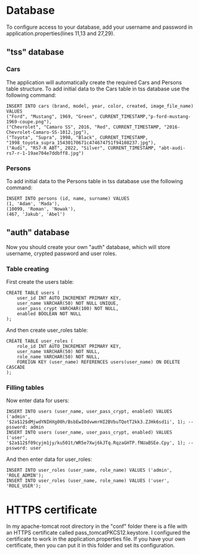 # Database
To configure access to your database, add your username and password in application.properties(lines 11,13 and 27,29).
## "tss" database
### Cars 
The application will automatically create the required Cars and Persons table structure. To add initial data to the Cars table in tss database use the following command:
```
INSERT INTO cars (brand, model, year, color, created, image_file_name) VALUES
("Ford", "Mustang", 1969, "Green", CURRENT_TIMESTAMP,"p-ford-mustang-1969-coupe.png"),
("Chevrolet", "Camaro SS", 2016, "Red", CURRENT_TIMESTAMP, "2016-Chevrolet-Camaro-SS-1012.jpg"),
("Toyota", "Supra", 1998, "Black", CURRENT_TIMESTAMP, "1998_toyota_supra_15430170671c474674751f94108237.jpg"),
("Audi", "RS7-R ABT", 2022, "Silver", CURRENT_TIMESTAMP, "abt-audi-rs7-r-1-19ae704e7ddbff8.jpg")
```
### Persons
To add initial data to the Persons table in tss database use the following command:
```
INSERT INTO persons (id, name, surname) VALUES
(1, 'Adam', 'Mada'),
(10099, 'Roman', 'Nowak'),
(467, 'Jakub', 'Abel')
```
## "auth" database 
Now you should create your own "auth" database, which will store username, crypted password and user roles. 
### Table creating
First create the users table:
```
CREATE TABLE users (
    user_id INT AUTO_INCREMENT PRIMARY KEY,
    user_name VARCHAR(50) NOT NULL UNIQUE,
    user_pass_crypt VARCHAR(100) NOT NULL,
    enabled BOOLEAN NOT NULL
);
```
And then create user_roles table:
```
CREATE TABLE user_roles (
    role_id INT AUTO_INCREMENT PRIMARY KEY,
    user_name VARCHAR(50) NOT NULL,
    role_name VARCHAR(50) NOT NULL,
    FOREIGN KEY (user_name) REFERENCES users(user_name) ON DELETE CASCADE
);
```
### Filling tables
Now enter data for users:
```
INSERT INTO users (user_name, user_pass_crypt, enabled) VALUES ('admin', '$2a$12$dMjwdYNIHXg00h/BsbEwIOdvwmrHI2BVbuTQotT2kk3.ZJHk6sd1i', 1); -- pssword: admin
INSERT INTO users (user_name, user_pass_crypt, enabled) VALUES ('user', '$2a$12$f09cyjm1jy/ku501t/WR5e7Xwj6kJTq.RqzaGHTP.fNUaBSEe.Cpy', 1); -- pssword: user
```

And then enter data for user_roles:
```
INSERT INTO user_roles (user_name, role_name) VALUES ('admin', 'ROLE_ADMIN');
INSERT INTO user_roles (user_name, role_name) VALUES ('user', 'ROLE_USER');
```

# HTTPS certificate
In my apache-tomcat root directory in the "conf" folder there is a file with an HTTPS certificate called pass_tomcatPKCS12.keystore. 
I configured the certificate to work in the application.properties file. If you have your own certificate, then you can put it in this folder and set its configuration.

